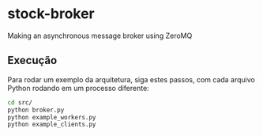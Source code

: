 # stock-broker
Making an asynchronous message broker using ZeroMQ

## Execução
Para rodar um exemplo da arquitetura, siga estes passos, com cada arquivo Python rodando em um processo diferente:
```bash
cd src/
python broker.py
python example_workers.py
python example_clients.py
```
